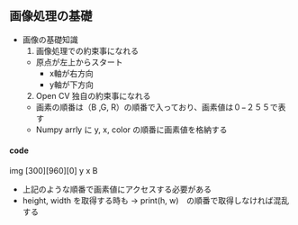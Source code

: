 ## 画像処理の基礎
- 画像の基礎知識
  1. 画像処理での約束事になれる
  - 原点が左上からスタート
    - x軸が右方向
    - y軸が下方向
  2. Open CV 独自の約束事になれる
  - 画素の順番は（B ,G, R）の順番で入っており、画素値は０−２５５で表す
  - Numpy arrly に y, x, color の順番に画素値を格納する
#### code
  img [300][960][0]
        y    x   B
- 上記のような順番で画素値にアクセスする必要がある
- height, width を取得する時も -> print(h, w)　の順番で取得しなければ混乱する
